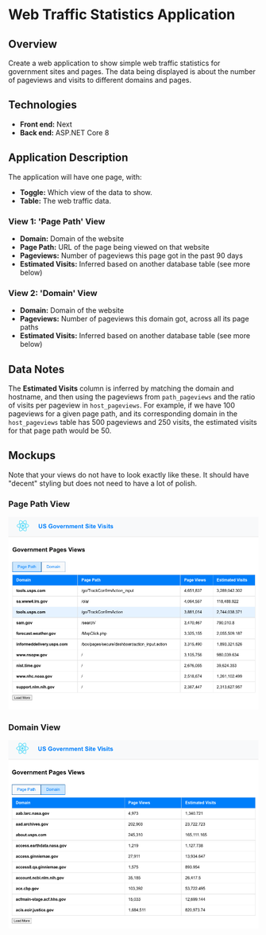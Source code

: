 # Web Traffic Statistics Application

## Overview

Create a web application to show simple web traffic statistics for government sites and pages. The data being displayed is about the number of pageviews and visits to different domains and pages.

## Technologies

- **Front end:** Next
- **Back end:** ASP.NET Core 8

## Application Description

The application will have one page, with:

- **Toggle:** Which view of the data to show.
- **Table:** The web traffic data.

### View 1: 'Page Path' View

- **Domain:** Domain of the website
- **Page Path:** URL of the page being viewed on that website
- **Pageviews:** Number of pageviews this page got in the past 90 days
- **Estimated Visits:** Inferred based on another database table (see more below)

### View 2: 'Domain' View

- **Domain:** Domain of the website
- **Pageviews:** Number of pageviews this domain got, across all its page paths
- **Estimated Visits:** Inferred based on another database table (see more below)

## Data Notes

The **Estimated Visits** column is inferred by matching the domain and hostname, and then using the pageviews from `path_pageviews` and the ratio of visits per pageview in `host_pageviews`. For example, if we have 100 pageviews for a given page path, and its corresponding domain in the `host_pageviews` table has 500 pageviews and 250 visits, the estimated visits for that page path would be 50.

## Mockups

Note that your views do not have to look exactly like these. It should have "decent" styling but does not need to have a lot of polish.

### Page Path View

![Page Path View](mocks/PagePath.png)

### Domain View

![Domain View](mocks/Domain.png)
